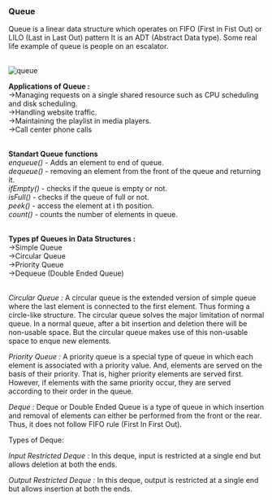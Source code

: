 ### Queue

Queue is a linear data structure which operates on FIFO (First in Fist Out) or LILO (Last in Last Out) pattern
It is an ADT (Abstract Data type).
Some real life example of queue is people on an escalator.<br/><br/>


![queue](https://user-images.githubusercontent.com/83531337/157178300-a79365cf-7cee-4600-a41e-40ef8e234277.jpg)


**Applications of Queue :**<br/>
->Managing requests on a single shared resource such as CPU scheduling and disk scheduling.<br/>
->Handling website traffic.<br/>
->Maintaining the playlist in media players.<br/>
->Call center phone calls<br/><br/>


**Standart Queue functions**<br/>
*enqueue()* - Adds an element to end of queue.<br/>
*dequeue()* - removing an element from the front of the queue and returning it.<br/>
*ifEmpty()* - checks if the queue is empty or not.<br/>
*isFull()* - checks if the queue of full or not.<br/>
*peek()* -  access the element at i th position.<br/>
*count()* - counts the number of elements in queue.<br/><br/>


**Types pf Queues in Data Structures :**<br/>
->Simple Queue<br/>
->Circular Queue<br/>
->Priority Queue<br/>
->Dequeue (Double Ended Queue)<br/><br/>



*Circular Queue :* A circular queue is the extended version of simple queue where the last element is connected to the first element. Thus forming a circle-like structure. The circular queue solves the major limitation of normal queue. In a normal queue, after a bit insertion and deletion there will be non-usable space. But the circular queue makes use of this non-usable space to enque new elements.
<br/>

*Priority Queue :* A priority queue is a special type of queue in which each element is associated with a priority value. And, elements are served on the basis of their priority. That is, higher priority elements are served first. However, if elements with the same priority occur, they are served according to their order in the queue.
<br/>

*Deque :* Deque or Double Ended Queue is a type of queue in which insertion and removal of elements can either be performed from the front or the rear. Thus, it does not follow FIFO rule (First In First Out).<br/>

Types of Deque:

*Input Restricted Deque :*
In this deque, input is restricted at a single end but allows deletion at both the ends.

*Output Restricted Deque :*
In this deque, output is restricted at a single end but allows insertion at both the ends.





